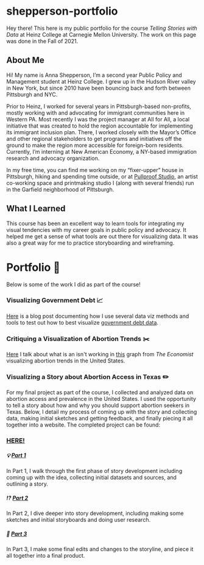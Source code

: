 # shepperson-portfolio
Hey there! This here is my public portfolio for the course <i>Telling Stories with Data</i> at  Heinz College at Carnegie Mellon University. The work on this page was done in the Fall of 2021.

## About Me
Hi! My name is Anna Shepperson, I’m a second year Public Policy and Management student at Heinz College. I grew up in the Hudson River valley in New York, but since 2010 have been bouncing back and forth between Pittsburgh and NYC.

Prior to Heinz, I worked for several years in Pittsburgh-based non-profits, mostly working with and advocating for immigrant communities here in Western PA. Most recently I was the project manager at All for All, a local initiative that was created to hold the region accountable for implementing its immigrant inclusion plan. There, I worked closely with the Mayor’s Office and other regional stakeholders to get programs and initiatives off the ground to make the region more accessible for foreign-born residents. Currently, I’m interning at New American Economy, a NY-based immigration research and advocacy organization.

In my free time, you can find me working on my “fixer-upper” house in Pittsburgh, hiking and spending time outside, or at [Pullproof Studio](https://www.pullproof.studio/), an artist co-working space and printmaking studio I (along with several friends) run in the Garfield neighborhood of Pittsburgh. 

## What I Learned
This course has been an excellent way to learn tools for integrating my visual tendencies with my career goals in public policy and advocacy. It helped me get a sense of what tools are out there for visualizing data. It was also a great way for me to practice storyboarding and wireframing. 

# **Portfolio** :toolbox:
Below is some of the work I did as part of the course!

### Visualizing Government Debt :chart_with_upwards_trend:

[Here](/dataviz2.md) is a blog post documenting how I use several data viz methods and tools to test out how to best visualize [government debt data](https://data.oecd.org/gga/general-government-debt.html).

### Critiquing a Visualization of Abortion Trends :scissors:
[Here](/abortioncrit.md) I talk about what is an isn't working in [this](https://www.economist.com/graphic-detail/2017/01/18/the-abortion-rate-in-america-falls-to-its-lowest-level-since-roe-v-wade) graph from <i>The Economist</i> visualizing abortion trends in the United States.

### Visualizing a Story about Abortion Access in Texas :pencil2:
For my final project as part of the course, I collected and analyzed data on abortion access and prevalence in the United States. I used the opportunity to tell a story about how and why you should support abortion seekers in Texas. Below, I detail my process of coming up with the story and collecting data, making initial sketches and getting feedback, and finally piecing it all together into a website. The completed project can be found:

### [HERE!](https://carnegiemellon.shorthandstories.com/texas-takes-onpersonal-liberties/index.html)

##### :bulb: [Part 1](/abortionpart1.md)
In Part 1, I walk through the first phase of story development including coming up with the idea, collecting initial datasets and sources, and outlining a story.

##### :interrobang: [Part 2](/abortionpart2.md)
In Part 2, I dive deeper into story development, including making some sketches and initial storyboards and doing user research.

##### :jigsaw: [Part 3](/abortionpart3.md)
In Part 3, I make some final edits and changes to the storyline, and piece it all together into a final product.


